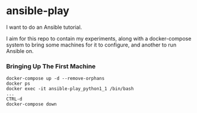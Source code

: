 # ansible-play

I want to do an Ansible tutorial.

I aim for this repo to contain my experiments, along with a docker-compose
system to bring some machines for it to configure, and another to run
Ansible on.

### Bringing Up The First Machine

```
docker-compose up -d --remove-orphans
docker ps
docker exec -it ansible-play_python1_1 /bin/bash
...
CTRL-d
docker-compose down
```
